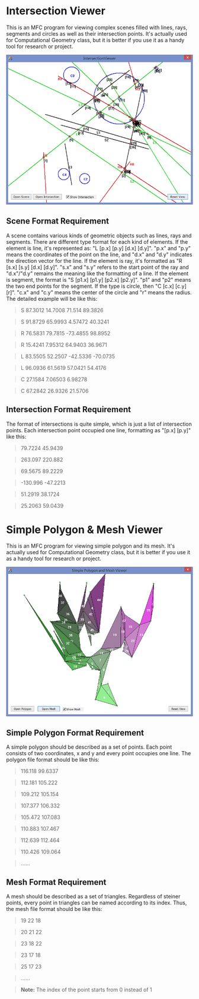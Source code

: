 Intersection Viewer
===============================

This is an MFC program for viewing complex scenes filled with lines, rays, segments and circles as well as their intersection points. It's actually used for Computational Geometry class, but it is better if you use it as a handy tool for research or project.

![SimplePolygonMeshViewer](/images/intersection_viewer.PNG)

Scene Format Requirement
------------------
A scene contains various kinds of geometric objects such as lines, rays and segments. There are different type format for each kind of elements. If the element is line, it's represented as: "L [p.x] [p.y] [d.x] [d.y]".  "p.x" and "p.y" means the coordinates of the point on the line, and "d.x" and "d.y" indicates the direction vector for the line. If the element is ray, it's formatted as "R [s.x] [s.y] [d.x] [d.y]". "s.x" and "s.y" refers to the start point of the ray and "d.x"/"d.y" remains the meaning like the formatting of a line. If the element is segment, the format is "S [p1.x] [p1.y] [p2.x] [p2.y]". "p1" and "p2" means the two end points for the segment. If the type is circle, then "C [c.x] [c.y] [r]". "c.x" and "c.y" means the center of the circle and "r" means the radius. The detailed example will be like this:

> S 87.3012 14.7008 71.514 89.3826

> S 91.8729 65.9993 4.57472 40.3241

> R 76.5831 79.7815 -73.4855 98.8952

> R 15.4241 7.95312 64.9403 36.9671

> L 83.5505 52.2507 -42.5336 -70.0735

> L 96.0936 61.5619 57.0421 54.4176

> C 27.1584 7.06503 6.98278

> C 67.2842 26.9326 21.5706

Intersection Format Requirement
------------------
The format of intersections is quite simple, which is just a list of intersection points. Each intersection point occupied one line, formatting as "[p.x] [p.y]" like this:

> 79.7224 45.9439

> 263.097 220.882

> 69.5675 89.2229

> -130.996 -47.2213

> 51.2919 38.1724

> 25.2063 59.0439

Simple Polygon & Mesh Viewer
===============================

This is an MFC program for viewing simple polygon and its mesh. It's actually used for Computational Geometry class, but it is better if you use it as a handy tool for research or project.

![SimplePolygonMeshViewer](/images/simple_polygon_mesh_viewer.PNG)

Simple Polygon Format Requirement
------------------
A simple polygon should be described as a set of points. Each point consists of two coordinates, x and y and every point occupies one line. The polygon file format should be like this:
> 116.118 99.6337

> 112.181 105.222

> 109.212 105.154

> 107.377 106.332

> 105.472 107.083

> 110.883 107.467

> 112.639 112.464

> 110.426 109.064

> ......

Mesh Format Requirement
------------------
A mesh should be described as a set of triangles. Regardless of steiner points, every point in triangles can be named according to its index. Thus, the mesh file format should be like this:
> 19 22 18

> 20 21 22

> 23 18 22

> 23 17 18

> 25 17 23

> ......

> **Note:** The index of the point starts from 0 instead of 1
